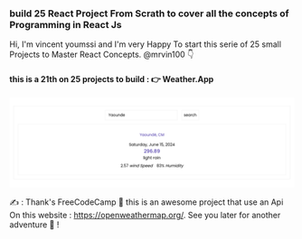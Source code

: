 ### build 25 React Project From Scrath to cover all the concepts of Programming in React Js

Hi, I'm vincent youmssi and I'm very Happy To start this serie of 25 small Projects to Master React Concepts. @mrvin100 👇

#### this is a 21th on 25 projects to build : 👉 Weather.App

![cover image of project](./src/assets/cover_image.png)

✍ : Thank's FreeCodeCamp 🙏 this is an awesome project that use an Api On this website : https://openweathermap.org/. See you later for another adventure 🤝 !
